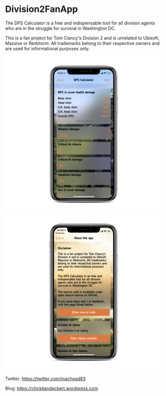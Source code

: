 # Division2FanApp

The DPS Calculator is a free and indispensable tool for all division agents who are in the struggle for survival in Washington DC.

This is a fan project for Tom Clancy's Division 2 and is unrelated to Ubisoft, Massive or Redstorm. All trademarks belong to their respective owners and are used for informational purposes only.

![alt text](screenshot1.png)
![alt text](screenshot2.png)

Twitter: https://twitter.com/machead83

Blog: https://christiandeckert.wordpress.com
